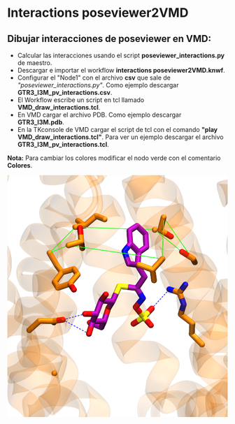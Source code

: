 # Interactions poseviewer2VMD
## Dibujar interacciones de poseviewer en VMD:

- Calcular las interacciones usando el script **poseviewer_interactions.py** de maestro.
- Descargar e importar el workflow **interactions poseviewer2VMD.knwf**.
- Configurar el "Node1" con el archivo **csv** que sale de *"poseviewer_interactions.py"*. Como ejemplo descargar **GTR3_I3M_pv_interactions.csv**.
- El Workflow escribe un script en tcl llamado **VMD_draw_interactions.tcl**.
- En VMD cargar el archivo PDB. Como ejemplo descargar **GTR3_I3M.pdb**.
- En la TKconsole de VMD cargar el script de tcl con el comando **"play VMD_draw_interactions.tcl"**. Para ver un ejemplo descargar el archivo **GTR3_I3M_pv_interactions.tcl**.


**Nota:** Para cambiar los colores modificar el nodo verde con el comentario **Colores**.

<p align="center">
    <img src="./3_GTR3_I3M_interactions.png?raw=true" width="1000">
</p>
